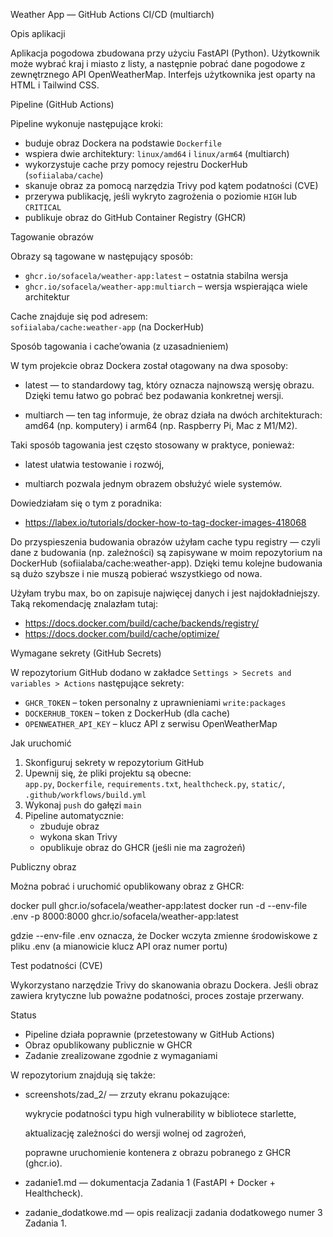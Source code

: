 Weather App — GitHub Actions CI/CD (multiarch)

Opis aplikacji

Aplikacja pogodowa zbudowana przy użyciu FastAPI (Python). Użytkownik może wybrać kraj i miasto z listy, a następnie pobrać dane pogodowe z zewnętrznego API OpenWeatherMap. Interfejs użytkownika jest oparty na HTML i Tailwind CSS.

Pipeline (GitHub Actions)

Pipeline wykonuje następujące kroki:

- buduje obraz Dockera na podstawie `Dockerfile`
- wspiera dwie architektury: `linux/amd64` i `linux/arm64` (multiarch)
- wykorzystuje cache przy pomocy rejestru DockerHub (`sofiialaba/cache`)
- skanuje obraz za pomocą narzędzia Trivy pod kątem podatności (CVE)
- przerywa publikację, jeśli wykryto zagrożenia o poziomie `HIGH` lub `CRITICAL`
- publikuje obraz do GitHub Container Registry (GHCR)

Tagowanie obrazów

Obrazy są tagowane w następujący sposób:

- `ghcr.io/sofacela/weather-app:latest` – ostatnia stabilna wersja
- `ghcr.io/sofacela/weather-app:multiarch` – wersja wspierająca wiele architektur

Cache znajduje się pod adresem:  
`sofiialaba/cache:weather-app` (na DockerHub)

Sposób tagowania i cache’owania (z uzasadnieniem)

W tym projekcie obraz Dockera został otagowany na dwa sposoby:

 - latest — to standardowy tag, który oznacza najnowszą wersję obrazu. Dzięki temu łatwo go pobrać bez podawania konkretnej wersji.

 - multiarch — ten tag informuje, że obraz działa na dwóch architekturach: amd64 (np. komputery) i arm64 (np. Raspberry Pi, Mac z M1/M2).

Taki sposób tagowania jest często stosowany w praktyce, ponieważ:

 - latest ułatwia testowanie i rozwój,

 - multiarch pozwala jednym obrazem obsłużyć wiele systemów.

Dowiedziałam się o tym z poradnika:
 - https://labex.io/tutorials/docker-how-to-tag-docker-images-418068

Do przyspieszenia budowania obrazów użyłam cache typu registry — czyli dane z budowania (np. zależności) są zapisywane w moim repozytorium na DockerHub (sofiialaba/cache:weather-app).
Dzięki temu kolejne budowania są dużo szybsze i nie muszą pobierać wszystkiego od nowa.

Użyłam trybu max, bo on zapisuje najwięcej danych i jest najdokładniejszy. Taką rekomendację znalazłam tutaj:

 - https://docs.docker.com/build/cache/backends/registry/
 - https://docs.docker.com/build/cache/optimize/

Wymagane sekrety (GitHub Secrets)

W repozytorium GitHub dodano w zakładce `Settings > Secrets and variables > Actions` następujące sekrety:

- `GHCR_TOKEN` – token personalny z uprawnieniami `write:packages`
- `DOCKERHUB_TOKEN` – token z DockerHub (dla cache)
- `OPENWEATHER_API_KEY` – klucz API z serwisu OpenWeatherMap

Jak uruchomić

1. Skonfiguruj sekrety w repozytorium GitHub
2. Upewnij się, że pliki projektu są obecne:  
   `app.py`, `Dockerfile`, `requirements.txt`, `healthcheck.py`, `static/`, `.github/workflows/build.yml`
3. Wykonaj `push` do gałęzi `main`
4. Pipeline automatycznie:
   - zbuduje obraz
   - wykona skan Trivy
   - opublikuje obraz do GHCR (jeśli nie ma zagrożeń)

Publiczny obraz

Można pobrać i uruchomić opublikowany obraz z GHCR:

docker pull ghcr.io/sofacela/weather-app:latest
docker run -d --env-file .env -p 8000:8000 ghcr.io/sofacela/weather-app:latest

gdzie --env-file .env oznacza, że Docker wczyta zmienne środowiskowe z pliku .env (a mianowicie klucz API oraz numer portu)

Test podatności (CVE)

Wykorzystano narzędzie Trivy do skanowania obrazu Dockera. Jeśli obraz zawiera krytyczne lub poważne podatności, proces zostaje przerwany.

Status

- Pipeline działa poprawnie (przetestowany w GitHub Actions)
- Obraz opublikowany publicznie w GHCR
- Zadanie zrealizowane zgodnie z wymaganiami

W repozytorium znajdują się także:

- screenshots/zad_2/ — zrzuty ekranu pokazujące:

    wykrycie podatności typu high vulnerability w bibliotece starlette,

    aktualizację zależności do wersji wolnej od zagrożeń,

    poprawne uruchomienie kontenera z obrazu pobranego z GHCR (ghcr.io).

- zadanie1.md — dokumentacja Zadania 1 (FastAPI + Docker + Healthcheck).

- zadanie_dodatkowe.md — opis realizacji zadania dodatkowego numer 3 Zadania 1.
